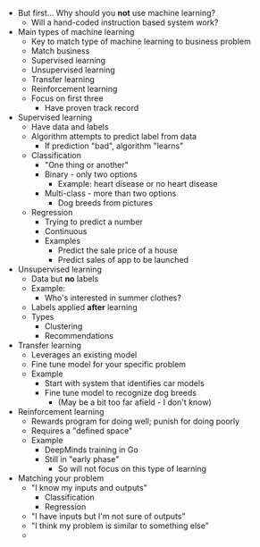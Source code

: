 - But first... Why should you **not** use machine learning?
	- Will a hand-coded instruction based system work?
- Main types of machine learning
	- Key to match type of machine learning to business problem
	- Match business
	- Supervised learning
	- Unsupervised learning
	- Transfer learning
	- Reinforcement learning
	- Focus on first three
		- Have proven track record
- Supervised learning
	- Have data and labels
	- Algorithm attempts to predict label from data
		- If prediction "bad", algorithm "learns"
	- Classification
		- "One thing or another"
		- Binary - only two options
			- Example: heart disease or no heart disease
		- Multi-class - more than two options
			- Dog breeds from pictures
	- Regression
		- Trying to predict a number
		- Continuous
		- Examples
			- Predict the sale price of a house
			- Predict sales of app to be launched
- Unsupervised learning
	- Data but **no** labels
	- Example:
		- Who's interested in summer clothes?
	- Labels applied **after** learning
	- Types
		- Clustering
		- Recommendations
- Transfer learning
	- Leverages an existing model 
	- Fine tune model for your specific problem
	- Example
		- Start with system that identifies car models
		- Fine tune model to recognize dog breeds
			- (May be a bit too far afield - I don't know)
- Reinforcement learning
	- Rewards program for doing well; punish for doing poorly
	- Requires a "defined space"
	- Example
		- DeepMinds training in Go
		- Still in "early phase"
			- So will not focus on this type of learning
- Matching your problem
	- "I know my inputs and outputs"
		- Classification
		- Regression
	- "I have inputs but I'm not sure of outputs"
	- "I think my problem is similar to something else"
	- 